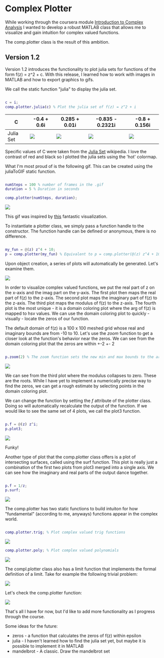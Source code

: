 # Complex Plotter

While working through the coursera module [Introduction to Complex Analysis](https://www.coursera.org/learn/complex-analysis/home/welcome) I wanted to develop a robust MATLAB class that allows me to visualize and gain intuition for complex valued functions. 

The comp.plotter class is the result of this ambition.

## Version 1.2

Version 1.2 introduces the functionality to plot julia sets for functions of the form f(z) = z^2 + c. With this release, I learned how to work with images in MATLAB and how to export graphics to gifs.

We call the static function "julia" to display the julia set.

```MATLAB

c = i;
comp.plotter.julia(c) % Plot the julia set of f(z) = z^2 + i

```

| C | -0.4 + 0.6i | 0.285 + 0.01i | -0.835 - 0.2321i | -0.8 + 0.156i |
| --- | --- | --- | --- | --- |
| Julia Set | ![](./media/col1.png) | ![](./media/col2.png) | ![](./media/col3.png) | ![](./media/col4.png) |

Specific values of C were taken from the [Julia Set](https://en.wikipedia.org/wiki/Julia_set) wikipedia. I love the contrast of red and black so I plotted the julia sets using the 'hot' colormap.

What I'm most proud of is the following gif. This can be created using the juliaToGIF static function.

```MATLAB

numSteps = 100 % number of frames in the .gif
duration = 5 % Duration in seconds

comp.plotter(numSteps, duration);

```

![](./media/test_julia.gif)

This gif was inspired by [this](https://en.wikipedia.org/wiki/Julia_set#/media/File:JSr07885.gif) fantastic visualization.



To instantiate a plotter class, we simply pass a function handle to the constructor. The function handle can be defined or anonymous, there is no difference.

```MATLAB   

my_fun = @(z) z^4 + 10;
p = comp.plotter(my_fun) % Equivalent to p = comp.plotter(@(z) z^4 + 10) 

```
Upon object creation, a series of plots will automatically be generated. Let's examine them.

![](./media/z_4.png)

In order to visualize complex valued functions, we put the real part of z on the x-axis and the imag part on the y-axis.
The first plot then maps the real part of f(z) to the z-axis. The second plot maps the imaginary part of f(z) to the z-axis. The third plot maps the modulus of f(z) to the z-axis. The fourth plot is the most unique - it is a domain coloring plot where the arg of f(z) is mapped to hsv values. We can use the domain coloring plot to quickly - visually - locate the zeros of our function. 

The default domain of f(z) is a 100 x 100 meshed grid whose real and imaginary bounds are from -10 to 10. Let's use the *zoom* function to get a closer look at the function's behavior near the zeros. We can see from the domain coloring plot that the zeros are within +-2 +- 2

```MATLAB   

p.zoom(2) % The zoom function sets the new min and max bounds to the argument passed

```

![](./media/z_4_zoom.png)

We can see from the third plot where the modulus collapses to zero. These are the roots. While I have yet to implement a numerically precise way to find the zeros, we can get a rough estimate by selecting points in the domain coloring plot.

We can change the function by setting the *f* attribute of the plotter class. Doing so will automatically recalculate the output of the function. If we would like to see the same set of 4 plots, we call the plot3 function.

```MATLAB  

p.f = @(z) z^i;
p.plot3;

```
![](./media/z_i.png) 

Funky!

Another type of plot that the comp.plotter class offers is a plot of intersecting surfaces, called using the surf function. This plot is really just a combination of the first two plots from plot3 merged into a single axis. We can see how the imaginary and real parts of the output dance together.

```MATLAB 

p.f = 1/z;
p.surf;

```

![](./media/1_z.png)

The comp.plotter has two static functions to build intuiton for how "fundamental" (according to me, anyways) functions appear in the complex world.

```MATLAB

comp.plotter.trig; % Plot complex valued trig functions

```

![](./media/trig.png)

```MATLAB
comp.plotter.poly; % Plot complex valued polynomials
```

![](./media/poly.png)

The compl.plotter class also has a limit function that implements the formal definition of a limit. Take for example the following trivial problem:

![](./media/limits.png)

Let's check the comp.plotter function:

![](./media/p_limit.png)

That's all I have for now, but I'd like to add more functionality as I progress through the course.

Some ideas for the future:

* zeros - a function that calculates the zeros of f(z) within epsilon
* julia - I haven't learned how to find the julia set yet, but maybe it is possible to implement it in MATLAB
* mandelbrot - A classic. Draw the mandelbrot set
